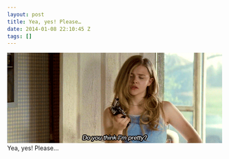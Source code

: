 ```yaml
---
layout: post
title: Yea, yes! Please…
date: 2014-01-08 22:10:45 Z
tags: []
---
```

![](/media/2014/01/72698578177.gif)
Yea, yes! Please…
